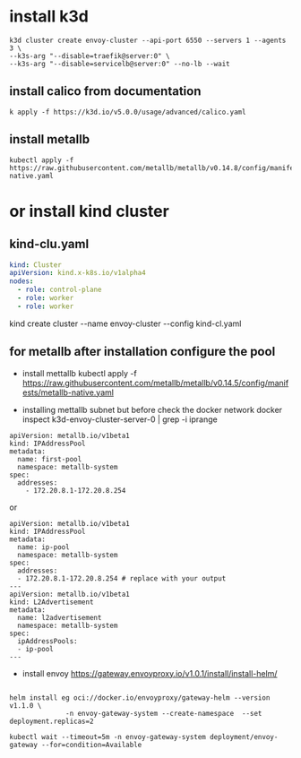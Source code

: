 # install k3d

```
k3d cluster create envoy-cluster --api-port 6550 --servers 1 --agents 3 \
--k3s-arg "--disable=traefik@server:0" \
--k3s-arg "--disable=servicelb@server:0" --no-lb --wait
```

## install calico from documentation

```
k apply -f https://k3d.io/v5.0.0/usage/advanced/calico.yaml
```

## install metallb

```
kubectl apply -f https://raw.githubusercontent.com/metallb/metallb/v0.14.8/config/manifests/metallb-native.yaml
```

# or install kind cluster

## kind-clu.yaml

```yaml
kind: Cluster
apiVersion: kind.x-k8s.io/v1alpha4
nodes:
  - role: control-plane
  - role: worker
  - role: worker
```

kind create cluster --name envoy-cluster --config kind-cl.yaml

## for metallb after installation configure the pool

- install mettallb
  kubectl apply -f https://raw.githubusercontent.com/metallb/metallb/v0.14.5/config/manifests/metallb-native.yaml

- installing mettallb subnet but before check the docker network
  docker inspect k3d-envoy-cluster-server-0 | grep -i iprange

```
apiVersion: metallb.io/v1beta1
kind: IPAddressPool
metadata:
  name: first-pool
  namespace: metallb-system
spec:
  addresses:
    - 172.20.8.1-172.20.8.254

```

or

```
apiVersion: metallb.io/v1beta1
kind: IPAddressPool
metadata:
  name: ip-pool
  namespace: metallb-system
spec:
  addresses:
  - 172.20.8.1-172.20.8.254 # replace with your output
---
apiVersion: metallb.io/v1beta1
kind: L2Advertisement
metadata:
  name: l2advertisement
  namespace: metallb-system
spec:
  ipAddressPools:
  - ip-pool
---
```

- install envoy
  https://gateway.envoyproxy.io/v1.0.1/install/install-helm/

```

helm install eg oci://docker.io/envoyproxy/gateway-helm --version v1.1.0 \
              -n envoy-gateway-system --create-namespace  --set deployment.replicas=2

kubectl wait --timeout=5m -n envoy-gateway-system deployment/envoy-gateway --for=condition=Available


```
